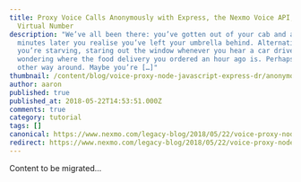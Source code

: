 ```yaml
---
title: Proxy Voice Calls Anonymously with Express, the Nexmo Voice API, and a
  Virtual Number
description: "We’ve all been there: you’ve gotten out of your cab and a few
  minutes later you realise you’ve left your umbrella behind. Alternatively,
  you’re starving, staring out the window whenever you hear a car drive by,
  wondering where the food delivery you ordered an hour ago is. Perhaps it’s the
  other way around. Maybe you’re […]"
thumbnail: /content/blog/voice-proxy-node-javascript-express-dr/anonymous-voice-proxy-featured-image.png
author: aaron
published: true
published_at: 2018-05-22T14:53:51.000Z
comments: true
category: tutorial
tags: []
canonical: https://www.nexmo.com/legacy-blog/2018/05/22/voice-proxy-node-javascript-express-dr
redirect: https://www.nexmo.com/legacy-blog/2018/05/22/voice-proxy-node-javascript-express-dr
---
```


Content to be migrated...
